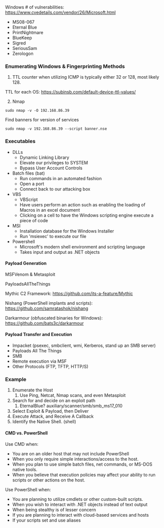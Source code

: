 
Windows # of vulnerabilities: https://www.cvedetails.com/vendor/26/Microsoft.html
- MS08-067
- Eternal Blue
- PrintNightmare
- BlueKeep
- Sigred
- SeriousSam
- Zerologon

### Enumerating Windows & Fingerprinting Methods

1. TTL counter when utilizing ICMP is typically either 32 or 128, most likely 128.

TTL for each OS: https://subinsb.com/default-device-ttl-values/

2. Nmap
```shell-session
sudo nmap -v -O 192.168.86.39
```

Find banners for version of services
```shell-session
sudo nmap -v 192.168.86.39 --script banner.nse
```


### Executables
- DLLs
	- Dynamic Linking Library
	- Elevate our privileges to SYSTEM
	- Bypass User Account Controls
- Batch files (bat)
	- Run commands in an automated fashion
	- Open a port
	- Connect back to our attacking box
- VBS
	- VBScript
	- Have users perform an action such as enabling the loading of Macros in an excel document
	- Clicking on a cell to have the Windows scripting engine execute a piece of code
- MSI
	- Installation database for the Windows Installer
	- Run 'msiexec' to execute our file 
- Powershell
	- Microsoft's modern shell environment and scripting language
	- Takes input and output as .NET objects

#### Payload Generation

MSFVenom & Metasploit

PayloadsAllTheThings

Mythic C2 Framework: https://github.com/its-a-feature/Mythic

Nishang (PowerShell implants and scripts): https://github.com/samratashok/nishang

Darkarmour (obfuscated binaries for Windows): https://github.com/bats3c/darkarmour


#### Payload Transfer and Execution

- Impacket (psexec, smbclient, wmi, Kerberos, stand up an SMB server)
- Payloads All The Things
- SMB
- Remote execution via MSF
- Other Protocols (FTP, TFTP, HTTP/S)


### Example

1. Enumerate the Host
	1. Use Ping, Netcat, Nmap scans, and even Metasploit
2. Search for and decide on an exploit path
	1. EternalBlue? auxiliary/scanner/smb/smb_ms17_010
3. Select Exploit & Payload, then Deliver
4. Execute Attack, and Receive A Callback
5. Identify the Native Shell. (shell)


#### CMD vs. PowerShell

Use CMD when:
- You are on an older host that may not include PowerShell
- When you only require simple interactions/access to the host.
- When you plan to use simple batch files, net commands, or MS-DOS native tools.
- When you believe that execution policies may affect your ability to run scripts or other actions on the host.

Use PowerShell when:
- You are planning to utilize cmdlets or other custom-built scripts.
- When you wish to interact with .NET objects instead of text output
- When being stealthy is of lesser concern
- If you are planning to interact with cloud-based services and hosts
- If your scripts set and use aliases


